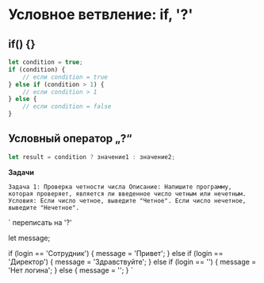 # Условное ветвление: if, '?'

## if() {}

```js
let condition = true;
if (condition) {
    // если condition = true
} else if (condition > 1) {
    // если condition > 1
} else {
    // если condition = false
}
```

## Условный оператор „?“

```js
let result = condition ? значение1 : значение2;

```
**Задачи**

`
    Задача 1: Проверка четности числа
    Описание: Напишите программу, которая проверяет, является ли введенное число четным или нечетным.
    Условия:
    Если число четное, выведите "Четное".
    Если число нечетное, выведите "Нечетное".
`

`
переписать на '?'

let message;

if (login == 'Сотрудник') {
  message = 'Привет';
} else if (login == 'Директор') {
  message = 'Здравствуйте';
} else if (login == '') {
  message = 'Нет логина';
} else {
  message = '';
}
`